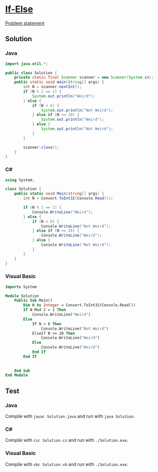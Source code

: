 # [If-Else][title]

[Problem statement](/../../tree/master/src/if-else/if-else/if-else.pdf)

## Solution

### Java

```java
import java.util.*;

public class Solution {
    private static final Scanner scanner = new Scanner(System.in);
    public static void main(String[] args) {
        int N = scanner.nextInt();
        if (N % 2 == 1) {
            System.out.println("Weird");
        } else {
            if (N < 6) {
                System.out.println("Not Weird");
            } else if (N <= 20) {
                System.out.println("Weird");
            } else {
                System.out.println("Not Weird");
            }
        }

        scanner.close();
    }
}
```

### C#

```c#
using System;

class Solution {
    public static void Main(string[] args) {
        int N = Convert.ToInt32(Console.Read());

        if (N % 2 == 1) {
            Console.WriteLine("Weird");
        } else {
            if (N < 6) {
                Console.WriteLine("Not Weird");
            } else if (N <= 20) {
                Console.WriteLine("Weird");
            } else {
                Console.WriteLine("Not Weird");
            }
        }
    }
}
```

### Visual Basic

```vb
Imports System

Module Solution
	Public Sub Main()
		Dim N As Integer = Convert.ToInt32(Console.Read())
        If N Mod 2 = 1 Then
			Console.WriteLine("Weird")
		Else
			If N < 6 Then
				Console.WriteLine("Not Weird")
			ElseIf N <= 20 Then
				Console.WriteLine("Weird")
			Else
				Console.WriteLine("Weird")
			End If
		End If
		
		
	End Sub
End Module
```

## Test

### Java

Compile with `javac Solution.java` and run with `java Solution`.

### C#

Compile with `csc Solution.cs` and run with `./Solution.exe`.

### Visual Basic

Compile with `vbc Solution.vb` and run with `./Solution.exe`.

[title]: https://www.hackerrank.com/challenges/java-if-else/problem